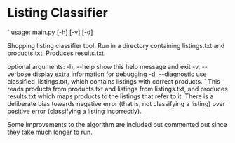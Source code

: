 Listing Classifier
=================
`
usage: main.py \[-h\] \[-v\] \[-d\]

Shopping listing classifier tool. Run in a directory containing listings.txt
and products.txt. Produces results.txt.

optional arguments:
  -h, --help        show this help message and exit
  -v, --verbose     display extra information for debugging
  -d, --diagnostic  use classified_listings.txt, which contains listings with
                    correct products.
`
This reads products from products.txt and listings from listings.txt, and produces results.txt which maps products to the listings that refer to it. There is a deliberate bias towards negative error (that is, not classifying a listing) over positive error (classifying a listing incorrectly).

Some improvements to the algorithm are included but commented out since they take much longer to run.